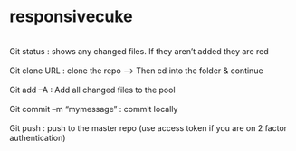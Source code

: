 responsivecuke
==============
<Basic git commands>

<br/> Git status                 : shows any changed files. If they aren’t added they are red<br/>
<br/>Git clone URL               : clone the repo --> Then cd into the folder & continue</br>
<br/>Git add –A                  : Add all changed files to the pool</br>
<br/>Git commit –m “mymessage”   : commit locally<br/>
</br>Git push                    : push to the master repo (use access token if you are on 2 factor authentication)
